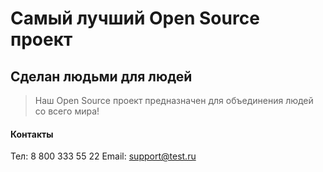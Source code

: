 # Самый лучший Open Source проект

## Сделан людьми для людей

> Наш Open Source проект предназначен для объединения людей со всего мира!

#### Контакты
Тел: 8 800 333 55 22
Email: support@test.ru
